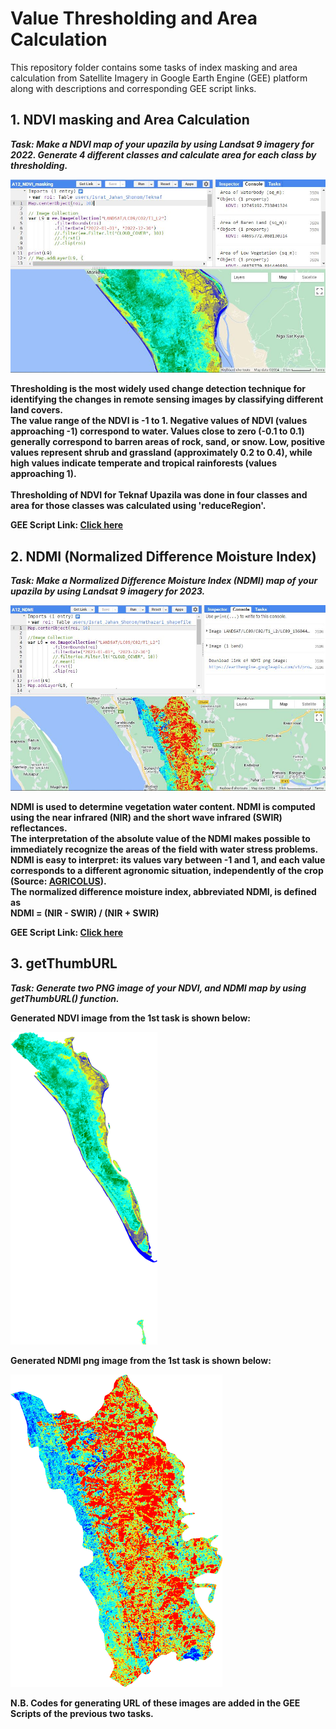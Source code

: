 # Value Thresholding and Area Calculation
This repository folder contains some tasks of index masking and area calculation from Satellite Imagery in Google Earth Engine (GEE) platform along with descriptions and corresponding GEE script links.

## 1. NDVI masking and Area Calculation
*<b>Task:<b/> Make a NDVI map of your upazila by using Landsat 9 imagery for 2022. Generate 4 different classes and calculate area for each class by thresholding.*  
  
![Model](https://github.com/Israt-Jahan-Shonom/Google_Earth_Engine/blob/main/Value-Thresholding-and-Area-Calculation/NDVI_masking.JPG)  
  
Thresholding is the most widely used change detection technique for identifying the changes in remote sensing images by classifying different land covers.<br>
The value range of the NDVI is -1 to 1. Negative values of NDVI (values approaching -1) correspond to water. Values close to zero (-0.1 to 0.1) generally correspond to barren areas of rock, sand, or snow. Low, positive values represent shrub and grassland (approximately 0.2 to 0.4), while high values indicate temperate and tropical rainforests (values approaching 1).<br>  
Thresholding of NDVI for Teknaf Upazila was done in four classes and area for those classes was calculated using 'reduceRegion'.
  
<b>GEE Script Link:</b> [Click here](https://code.earthengine.google.com/0d2122e3f708e3618051f584e0acc92a)  
  
## 2. NDMI (Normalized Difference Moisture Index)
*<b>Task:<b/> Make a Normalized Difference Moisture Index (NDMI) map of your upazila by using Landsat 9 imagery for 2023.*  
  
![Model](https://github.com/Israt-Jahan-Shonom/Google_Earth_Engine/blob/main/Value-Thresholding-and-Area-Calculation/NDMI.JPG)  
  
NDMI is used to determine vegetation water content. NDMI is computed using the near infrared (NIR) and the short wave infrared (SWIR) reflectances.<br>
The interpretation of the absolute value of the NDMI makes possible to immediately recognize the areas of the field with water stress problems. NDMI is easy to interpret: its values vary between -1 and 1, and each value corresponds to a different agronomic situation, independently of the crop (Source: [AGRICOLUS](https://www.agricolus.com/en/vegetation-indices-ndvi-ndmi/)).<br>
The normalized difference moisture index, abbreviated NDMI, is defined as<br>
<b>NDMI = (NIR - SWIR) / (NIR + SWIR)<b/><br>  
  
<b>GEE Script Link:</b> [Click here](https://code.earthengine.google.com/54911c4f8be6cb9143501e514ced2366)  
  
## 3. getThumbURL
*<b>Task:<b/> Generate two PNG image of your NDVI, and NDMI map by using getThumbURL() function.*  

Generated NDVI image from the 1st task is shown below:
  
![Model](https://github.com/Israt-Jahan-Shonom/Google_Earth_Engine/blob/main/Value-Thresholding-and-Area-Calculation/NDVI.png)    
  
Generated NDMI png image from the 1st task is shown below:  
  
![Model](https://github.com/Israt-Jahan-Shonom/Google_Earth_Engine/blob/main/Value-Thresholding-and-Area-Calculation/NDMI.png)    
  
N.B. Codes for generating URL of these images are added in the GEE Scripts of the previous two tasks. 

